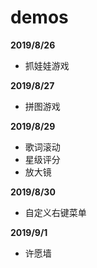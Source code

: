 # demos
**2019/8/26**
-   抓娃娃游戏

**2019/8/27**
-   拼图游戏

**2019/8/29**
-   歌词滚动
-   星级评分
-   放大镜

**2019/8/30**
-   自定义右键菜单

**2019/9/1**
-   许愿墙